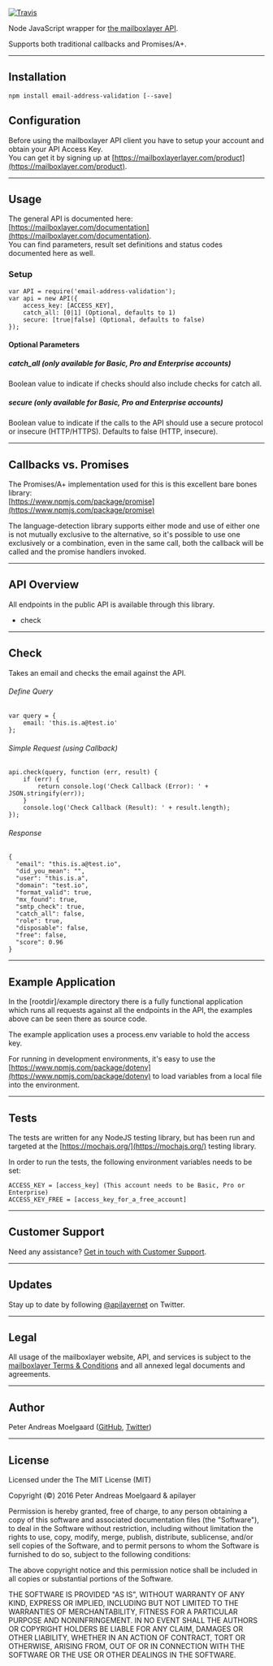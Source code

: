 
[![Travis](https://travis-ci.org/pmoelgaard/email-address-validation.svg)](Travis)

Node JavaScript wrapper for [the mailboxlayer API](https://mailboxlayer.com/).

Supports both traditional callbacks and Promises/A+.

---

## Installation
	npm install email-address-validation [--save]


## Configuration

Before using the mailboxlayer API client you have to setup your account and obtain your API Access Key.  
You can get it by signing up at [https://mailboxlayerlayer.com/product](https://mailboxlayer.com/product).

---

## Usage

The general API is documented here: [https://mailboxlayer.com/documentation](https://mailboxlayer.com/documentation).  
You can find parameters, result set definitions and status codes documented here as well.


### Setup

	var API = require('email-address-validation');
	var api = new API({
    	access_key: [ACCESS_KEY],
    	catch_all: [0|1] (Optional, defaults to 1)
    	secure: [true|false] (Optional, defaults to false)
	});

#### Optional Parameters

##### catch_all (only available for Basic, Pro and Enterprise accounts)
Boolean value to indicate if checks should also include checks for catch all.

##### secure (only available for Basic, Pro and Enterprise accounts)
Boolean value to indicate if the calls to the API should use a secure protocol or insecure (HTTP/HTTPS). Defaults to false (HTTP, insecure).

---

## Callbacks vs. Promises

The Promises/A+ implementation used for this is this excellent bare bones library:  
[https://www.npmjs.com/package/promise](https://www.npmjs.com/package/promise)

The language-detection library supports either mode and use of either one is not mutually exclusive to the alternative, so it's possible to use one exclusively or a combination, even in the same call, both the callback will be called and the promise handlers invoked.

---

## API Overview
All endpoints in the public API is available through this library.

- check

---

## Check
Takes an email  and checks the email against the API.

###### Define Query

	var query = {
    	email: 'this.is.a@test.io'
	};

###### Simple Request (using Callback)

	api.check(query, function (err, result) {
    	if (err) {
        	return console.log('Check Callback (Error): ' + JSON.stringify(err));
    	}
	    console.log('Check Callback (Result): ' + result.length);
	});
    
###### Response
```
{
  "email": "this.is.a@test.io",
  "did_you_mean": "",
  "user": "this.is.a",
  "domain": "test.io",
  "format_valid": true,
  "mx_found": true,
  "smtp_check": true,
  "catch_all": false,
  "role": true,
  "disposable": false,
  "free": false,
  "score": 0.96
}  
```

---

## Example Application

In the [rootdir]/example directory there is a fully functional application which runs all requests against all the endpoints in the API, the examples above can be seen there as source code.

The example application uses a process.env variable to hold the access key.

For running in development environments, it's easy to use the [https://www.npmjs.com/package/dotenv](https://www.npmjs.com/package/dotenv) to load variables from a local file into the environment.

---

## Tests

The tests are written for any NodeJS testing library, but has been run and targeted at the [https://mochajs.org/](https://mochajs.org/) testing library.

In order to run the tests, the following environment variables needs to be set:

```
ACCESS_KEY = [access_key] (This account needs to be Basic, Pro or Enterprise)
ACCESS_KEY_FREE = [access_key_for_a_free_account]
```

---

## Customer Support

Need any assistance? [Get in touch with Customer Support](mailto:support@apilayer.net?subject=%mailboxlayer%5D).

---

## Updates
Stay up to date by following [@apilayernet](https://twitter.com/apilayernet) on Twitter.

---

## Legal

All usage of the mailboxlayer website, API, and services is subject to the [mailboxlayer Terms & Conditions](https://mailboxlayer.com/terms) and all annexed legal documents and agreements.

---

## Author
Peter Andreas Moelgaard ([GitHub](https://github.com/pmoelgaard), [Twitter](https://twitter.com/petermoelgaard))

---

## License
Licensed under the The MIT License (MIT)

Copyright (&copy;) 2016 Peter Andreas Moelgaard & apilayer

Permission is hereby granted, free of charge, to any person obtaining a copy of this software and associated documentation files (the "Software"), to deal in the Software without restriction, including without limitation the rights to use, copy, modify, merge, publish, distribute, sublicense, and/or sell copies of the Software, and to permit persons to whom the Software is furnished to do so, subject to the following conditions:

The above copyright notice and this permission notice shall be included in all copies or substantial portions of the Software.

THE SOFTWARE IS PROVIDED "AS IS", WITHOUT WARRANTY OF ANY KIND, EXPRESS OR IMPLIED, INCLUDING BUT NOT LIMITED TO THE WARRANTIES OF MERCHANTABILITY, FITNESS FOR A PARTICULAR PURPOSE AND NONINFRINGEMENT. IN NO EVENT SHALL THE AUTHORS OR COPYRIGHT HOLDERS BE LIABLE FOR ANY CLAIM, DAMAGES OR OTHER LIABILITY, WHETHER IN AN ACTION OF CONTRACT, TORT OR OTHERWISE, ARISING FROM, OUT OF OR IN CONNECTION WITH THE SOFTWARE OR THE USE OR OTHER DEALINGS IN THE SOFTWARE.
